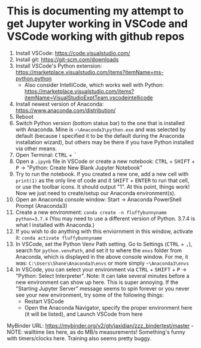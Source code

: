 <!-- markdownlint-disable MD033 -->
# This is documenting my attempt to get Jupyter working in VSCode and VSCode working with github repos

1. Install VSCode: <https://code.visualstudio.com/>
2. Install git: <https://git-scm.com/downloads>
3. Install VSCode's Python extension: <https://marketplace.visualstudio.com/items?itemName=ms-python.python>
   - Also consider IntelliCode, which works well with Python: <https://marketplace.visualstudio.com/items?itemName=VisualStudioExptTeam.vscodeintellicode>
4. Install newest version of Anaconda: <https://www.anaconda.com/distribution/>
5. Reboot
6. Switch Python version (bottom status bar) to the one that is installed with Anaconda. Mine is `~\Anaconda3\python.exe` and was selected by default (because I specified it to be the default during the Anaconda installation wizard), but others may be there if you have Python installed via other means.
7. Open Terminal: <kbd>CTRL</kbd> + <kbd>`</kbd>
8. Open a `.ipynb` file in VSCode or create a new notebook: <kbd>CTRL</kbd> + <kbd>SHIFT</kbd> + <kbd>P</kbd> -> "Python: Create New Blank Jupyter Notebook"
9. Try to run the notebook. If you created a new one, add a new cell with `print(1)` as the only line of code and it <kbd>SHIFT</kbd> + <kbd>ENTER</kbd> to run that cell, or use the toolbar icons. It should output "1". At this point, things work! Now we just need to create/setup our Anaconda environment(s).
10. Open an Anaconda console window: Start -> Anaconda PowerShell Prompt (Anaconda3)
11. Create a new environment: `conda create -n fluffybunnyname python=3.7.4` (You may need to use a different version of Python. 3.7.4 is what I installed with Anaconda.)
12. If you wish to do anything with this enviornment in this window, activate it: `conda activate fluffybunnyname`
13. In VSCode, set the Python Venv Path setting. Go to Settings (<kbd>CTRL</kbd> + <kbd>,</kbd>), search for `python.venvPath`, and set it to where the `envs` folder from Anaconda, which is displayed in the above console window. For me, it was: `C:\Users\Shane\Anaconda3\envs` or more simply `~\Anaconda3\envs`
14. In VSCode, you can select your environment via <kbd>CTRL</kbd> + <kbd>SHIFT</kbd> + <kbd>P</kbd> -> "Python: Select Interpreter". Note: It can take several minutes before a new environment can show up here. This is super annoying. If the "Starting Jupyter Server" message seems to spin forever or you never see your new environment, try some of the following things:
    - Restart VSCode
    - Open the Anaconda Navigator, specify the proper environment here (it will be listed), and Launch VSCode from here

MyBinder URL: <https://mybinder.org/v2/gh/jaxidian/zzz_bindertest/master> - NOTE: walltime lies here, as do MB/s measurements! Something's funny with timers/clocks here. Training also seems pretty buggy.
